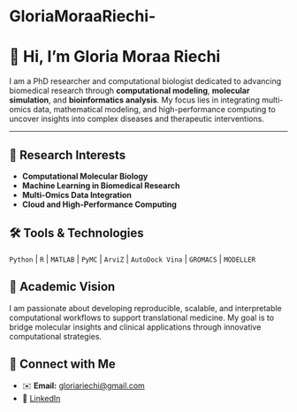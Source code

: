 # GloriaMoraaRiechi-

# 👋 Hi, I’m Gloria Moraa Riechi

I am a PhD researcher and computational biologist dedicated to advancing biomedical research through **computational modeling**, **molecular simulation**, and **bioinformatics analysis**. My focus lies in integrating multi-omics data, mathematical modeling, and high-performance computing to uncover insights into complex diseases and therapeutic interventions.

---

## 🧬 Research Interests
- **Computational Molecular Biology**  
- **Machine Learning in Biomedical Research**  
- **Multi-Omics Data Integration**  
- **Cloud and High-Performance Computing**  


## 🛠️ Tools & Technologies
`Python` | `R` | `MATLAB` | `PyMC` | `ArviZ` | `AutoDock Vina` | `GROMACS` | `MODELLER`  


## 📖 Academic Vision
I am passionate about developing reproducible, scalable, and interpretable computational workflows to support translational medicine. My goal is to bridge molecular insights and clinical applications through innovative computational strategies.


## 🔗 Connect with Me
- ✉️ **Email:** gloriariechi@gmail.com  
- 💼 [LinkedIn](https://www.linkedin.com/in/gloria-riechi-786057221/?trk=opento_sprofile_details)  
